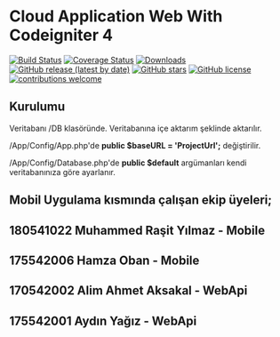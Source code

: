 # Cloud Application Web With Codeigniter 4

[![Build Status](https://github.com/codeigniter4/CodeIgniter4/workflows/PHPUnit/badge.svg)](https://github.com/codeigniter4/CodeIgniter4/actions?query=workflow%3A%22PHPUnit%22)
[![Coverage Status](https://coveralls.io/repos/github/codeigniter4/CodeIgniter4/badge.svg?branch=develop)](https://coveralls.io/github/codeigniter4/CodeIgniter4?branch=develop)
[![Downloads](https://poser.pugx.org/codeigniter4/framework/downloads)](https://packagist.org/packages/codeigniter4/framework)
[![GitHub release (latest by date)](https://img.shields.io/github/v/release/codeigniter4/CodeIgniter4)](https://packagist.org/packages/codeigniter4/framework)
[![GitHub stars](https://img.shields.io/github/stars/codeigniter4/CodeIgniter4)](https://packagist.org/packages/codeigniter4/framework)
[![GitHub license](https://img.shields.io/github/license/codeigniter4/CodeIgniter4)](https://github.com/codeigniter4/CodeIgniter4/blob/develop/LICENSE)
[![contributions welcome](https://img.shields.io/badge/contributions-welcome-brightgreen.svg?style=flat)](https://github.com/codeigniter4/CodeIgniter4/pulls)
<br>

## Kurulumu

Veritabanı /DB klasöründe. Veritabanına içe aktarım şeklinde aktarılır.

/App/Config/App.php'de **public $baseURL = 'ProjectUrl';** değiştirilir.

/App/Config/Database.php'de **public $default** argümanları kendi veritabanınıza göre ayarlanır.

## Mobil Uygulama kısmında çalışan ekip üyeleri;

## 180541022 Muhammed Raşit Yılmaz - Mobile

## 175542006 Hamza Oban - Mobile 

## 170542002 Alim Ahmet Aksakal - WebApi

## 175542001 Aydın Yağız - WebApi
